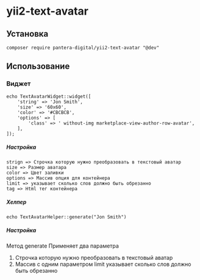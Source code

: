 # yii2-text-avatar

## Установка

~~~
composer require pantera-digital/yii2-text-avatar "@dev"
~~~

## Использование

### Виджет
~~~
echo TextAvatarWidget::widget([
    'string' => 'Jon Smith',
    'size' => '60x60',
    'color' => '#CBCBCB',
    'options' => [
        'class' => ' without-img marketplace-view-author-row-avatar',
    ],
]);
~~~
##### Настройка
~~~
strign => Строчка которую нужно преобразовать в текстовый аватар
size => Размер аватара
color => Цвет заливки
options => Массив опция для контейнера
limit => указывает сколько слов должно быть обрезанно
tag => Html тег контейнера
~~~


##### Хелпер
~~~
echo TextAvatarHelper::generate("Jon Smith")
~~~
##### Настройка
Метод generate Применяет два параметра
1) Строчка которую нужно преобразовать в текстовый аватар
2) Массив с одним параметром limit указывает сколько слов должно быть обрезанно
